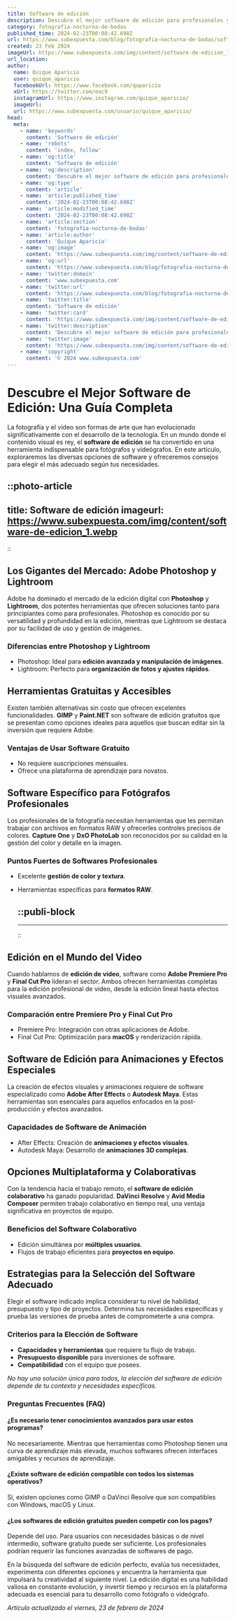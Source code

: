 ```yaml
---
title: Software de edición
description: Descubre el mejor software de edición para profesionales y principiantes. Herramientas intuitivas y potentes para llevar tus proyectos al siguiente nivel.
category: fotografia-nocturna-de-bodas
published_time: 2024-02-23T00:08:42.698Z
url: https://www.subexpuesta.com/blog/fotografia-nocturna-de-bodas/software-de-edicion
created: 23 Feb 2024
imageUrl: https://www.subexpuesta.com/img/content/software-de-edicion_1.webp
url_location:
author:
  name: Quique Aparicio
  user: quique_aparicio
  facebookUrl: https://www.facebook.com/qaparicio
  xUrl: https://twitter.com/eac9
  instagramUrl: https://www.instagram.com/quique_aparicio/
  imageUrl: 
  url: https://www.subexpuesta.com/usuario/quique_aparicio/
head:
  meta:
    - name: 'keywords'
      content: 'Software de edición'
    - name: 'robots'
      content: 'index, follow'
    - name: 'og:title'
      content: 'Software de edición'
    - name: 'og:description'
      content: 'Descubre el mejor software de edición para profesionales y principiantes. Herramientas intuitivas y potentes para llevar tus proyectos al siguiente nivel.'
    - name: 'og:type'
      content: 'article'
    - name: 'article:published_time'
      content: '2024-02-23T00:08:42.698Z'
    - name: 'article:modified_time'
      content: '2024-02-23T00:08:42.698Z'
    - name: 'article:section'
      content: 'fotografia-nocturna-de-bodas'
    - name: 'article:author'
      content: 'Quique Aparicio'
    - name: 'og:image'
      content: 'https://www.subexpuesta.com/img/content/software-de-edicion_1.webp'
    - name: 'og:url'
      content: 'https://www.subexpuesta.com/blog/fotografia-nocturna-de-bodas/software-de-edicion'
    - name: 'twitter:domain'
      content: 'www.subexpuesta.com'
    - name: 'twitter:url'
      content: 'https://www.subexpuesta.com/blog/fotografia-nocturna-de-bodas/software-de-edicion'
    - name: 'twitter:title'
      content: 'Software de edición'
    - name: 'twitter:card'
      content: 'https://www.subexpuesta.com/img/content/software-de-edicion_1.webp'
    - name: 'twitter:description'
      content: 'Descubre el mejor software de edición para profesionales y principiantes. Herramientas intuitivas y potentes para llevar tus proyectos al siguiente nivel.'
    - name: 'twitter:image'
      content: 'https://www.subexpuesta.com/img/content/software-de-edicion_1.webp'
    - name: 'copyright'
      content: '© 2024 www.subexpuesta.com'
---
```

# Descubre el Mejor Software de Edición: Una Guía Completa

La fotografía y el video son formas de arte que han evolucionado significativamente con el desarrollo de la tecnología. En un mundo donde el contenido visual es rey, el **software de edición** se ha convertido en una herramienta indispensable para fotógrafos y videógrafos. En este artículo, exploraremos las diversas opciones de software y ofreceremos consejos para elegir el más adecuado según tus necesidades.


::photo-article
---
title: Software de edición
imageurl: https://www.subexpuesta.com/img/content/software-de-edicion_1.webp
---
::


## Los Gigantes del Mercado: Adobe Photoshop y Lightroom

Adobe ha dominado el mercado de la edición digital con **Photoshop** y **Lightroom**, dos potentes herramientas que ofrecen soluciones tanto para principiantes como para profesionales. Photoshop es conocido por su versatilidad y profundidad en la edición, mientras que Lightroom se destaca por su facilidad de uso y gestión de imágenes.

### Diferencias entre Photoshop y Lightroom
- Photoshop: Ideal para **edición avanzada y manipulación de imágenes**.
- Lightroom: Perfecto para **organización de fotos y ajustes rápidos**.

## Herramientas Gratuitas y Accesibles

Existen también alternativas sin costo que ofrecen excelentes funcionalidades. **GIMP** y **Paint.NET** son software de edición gratuitos que se presentan como opciones ideales para aquellos que buscan editar sin la inversión que requiere Adobe.

### Ventajas de Usar Software Gratuito
- No requiere suscripciones mensuales.
- Ofrece una plataforma de aprendizaje para novatos.

## Software Específico para Fotógrafos Profesionales

Los profesionales de la fotografía necesitan herramientas que les permitan trabajar con archivos en formatos RAW y ofrecerles controles precisos de colores. **Capture One** y **DxO PhotoLab** son reconocidos por su calidad en la gestión del color y detalle en la imagen.

### Puntos Fuertes de Softwares Profesionales
- Excelente **gestión de color y textura**.
- Herramientas específicas para **formatos RAW**.


  ::publi-block
  ---
  ---
  ::
  
  
## Edición en el Mundo del Video

Cuando hablamos de **edición de video**, software como **Adobe Premiere Pro** y **Final Cut Pro** lideran el sector. Ambos ofrecen herramientas completas para la edición profesional de video, desde la edición lineal hasta efectos visuales avanzados.

### Comparación entre Premiere Pro y Final Cut Pro
- Premiere Pro: Integración con otras aplicaciones de Adobe.
- Final Cut Pro: Optimización para **macOS** y renderización rápida.

## Software de Edición para Animaciones y Efectos Especiales

La creación de efectos visuales y animaciones requiere de software especializado como **Adobe After Effects** o **Autodesk Maya**. Estas herramientas son esenciales para aquellos enfocados en la post-producción y efectos avanzados.

### Capacidades de Software de Animación
- After Effects: Creación de **animaciones y efectos visuales**.
- Autodesk Maya: Desarrollo de **animaciones 3D complejas**.

## Opciones Multiplataforma y Colaborativas

Con la tendencia hacia el trabajo remoto, el **software de edición colaborativo** ha ganado popularidad. **DaVinci Resolve** y **Avid Media Composer** permiten trabajo colaborativo en tiempo real, una ventaja significativa en proyectos de equipo.

### Beneficios del Software Colaborativo
- Edición simultánea por **múltiples usuarios**.
- Flujos de trabajo eficientes para **proyectos en equipo**.

## Estrategias para la Selección del Software Adecuado

Elegir el software indicado implica considerar tu nivel de habilidad, presupuesto y tipo de proyectos. Determina tus necesidades específicas y prueba las versiones de prueba antes de comprometerte a una compra.

### Criterios para la Elección de Software
- **Capacidades y herramientas** que requiere tu flujo de trabajo.
- **Presupuesto disponible** para inversiones de software.
- **Compatibilidad** con el equipo que posees.

*No hay una solución única para todos, la elección del software de edición depende de tu contexto y necesidades específicas.*

### Preguntas Frecuentes (FAQ)

#### ¿Es necesario tener conocimientos avanzados para usar estos programas?
No necesariamente. Mientras que herramientas como Photoshop tienen una curva de aprendizaje más elevada, muchos softwares ofrecen interfaces amigables y recursos de aprendizaje.

#### ¿Existe software de edición compatible con todos los sistemas operativos?
Sí, existen opciones como GIMP o DaVinci Resolve que son compatibles con Windows, macOS y Linux.

#### ¿Los softwares de edición gratuitos pueden competir con los pagos?
Depende del uso. Para usuarios con necesidades básicas o de nivel intermedio, software gratuito puede ser suficiente. Los profesionales podrían requerir las funciones avanzadas de softwares de pago.

En la búsqueda del software de edición perfecto, evalúa tus necesidades, experimenta con diferentes opciones y encuentra la herramienta que impulsará tu creatividad al siguiente nivel. La edición digital es una habilidad valiosa en constante evolución, y invertir tiempo y recursos en la plataforma adecuada es esencial para tu desarrollo como fotógrafo o videógrafo.

_Artículo actualizado el viernes, 23 de febrero de 2024_